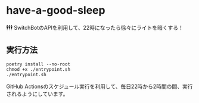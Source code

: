 # have-a-good-sleep

🕴🕴🕴 SwitchBotのAPIを利用して、22時になったら徐々にライトを暗くする！  

## 実行方法

```shell
poetry install --no-root
chmod +x ./entrypoint.sh
./entrypoint.sh
```

GitHub Actionsのスケジュール実行を利用して、毎日22時から2時間の間、実行されるようにしています。  
